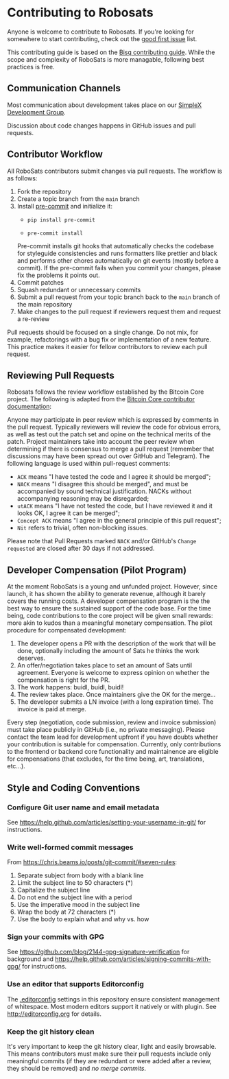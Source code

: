 # Contributing to Robosats

Anyone is welcome to contribute to Robosats. If you're looking for somewhere to start contributing, check out the [good first issue](https://github.com/RoboSats/robosats/issues?q=is%3Aopen+is%3Aissue+label%3A"good+first+issue") list.


This contributing guide is based on the [Bisq contributing guide](https://github.com/bisq-network/bisq/blob/master/CONTRIBUTING.md). While the scope and complexity of RoboSats is more managable, following best practices is free.

## Communication Channels

Most communication about development takes place on our [SimpleX Development Group](https://simplex.chat/contact#/?v=2-7&smp=smp%3A%2F%2F6iIcWT_dF2zN_w5xzZEY7HI2Prbh3ldP07YTyDexPjE%3D%40smp10.simplex.im%2FKEkNLMlgM8vrrU3xjBt5emS7EsP0c4s1%23%2F%3Fv%3D1-3%26dh%3DMCowBQYDK2VuAyEABehx7Tgefl_vvOGOe2SThJCGACKRgSU2wiUdIJ5bQHw%253D%26srv%3Drb2pbttocvnbrngnwziclp2f4ckjq65kebafws6g4hy22cdaiv5dwjqd.onion&data=%7B%22type%22%3A%22group%22%2C%22groupLinkId%22%3A%22gFi-9hvL3XgXXTgnlZPyJw%3D%3D%22%7D).

Discussion about code changes happens in GitHub issues and pull requests.


## Contributor Workflow

All RoboSats contributors submit changes via pull requests. The workflow is as follows:

1. Fork the repository
2. Create a topic branch from the `main` branch
3. Install [pre-commit](https://pre-commit.com/#installation) and initialize it:
   - ```
     pip install pre-commit
     ```
   - ```
     pre-commit install
     ```
   Pre-commit installs git hooks that automatically checks the codebase for styleguide consistencies and runs formatters like prettier and black and performs other chores automatically on git events (mostly before a commit). If the pre-commit fails when you commit your changes, please fix the problems it points out.
4. Commit patches
6. Squash redundant or unnecessary commits
7. Submit a pull request from your topic branch back to the `main` branch of the main repository
8. Make changes to the pull request if reviewers request them and request a re-review

Pull requests should be focused on a single change. Do not mix, for example, refactorings with a bug fix or implementation of a new feature. This practice makes it easier for fellow contributors to review each pull request.


## Reviewing Pull Requests

Robosats follows the review workflow established by the Bitcoin Core project. The following is adapted from the [Bitcoin Core contributor documentation](https://github.com/bitcoin/bitcoin/blob/master/CONTRIBUTING.md#peer-review):

Anyone may participate in peer review which is expressed by comments in the pull request. Typically reviewers will review the code for obvious errors, as well as test out the patch set and opine on the technical merits of the patch. Project maintainers take into account the peer review when determining if there is consensus to merge a pull request (remember that discussions may have been spread out over GitHub and Telegram). The following language is used within pull-request comments:

 - `ACK` means "I have tested the code and I agree it should be merged";
 - `NACK` means "I disagree this should be merged", and must be accompanied by sound technical justification. NACKs without accompanying reasoning may be disregarded;
 - `utACK` means "I have not tested the code, but I have reviewed it and it looks OK, I agree it can be merged";
 - `Concept ACK` means "I agree in the general principle of this pull request";
 - `Nit` refers to trivial, often non-blocking issues.

Please note that Pull Requests marked `NACK` and/or GitHub's `Change requested` are closed after 30 days if not addressed.

## Developer Compensation (Pilot Program)

At the moment RoboSats is a young and unfunded project. However, since launch, it has shown the ability to generate revenue, although it barely covers the running costs. A developer compensation program is the the best way to ensure the sustained support of the code base. For the time being, code contributions to the core project will be given small rewards: more akin to kudos than a meaningful monetary compensation. The pilot procedure for compensated development:

1) The developer opens a PR with the description of the work that will be done, optionally including the amount of Sats he thinks the work deserves.
2) An offer/negotiation takes place to set an amount of Sats until agreement. Everyone is welcome to express opinion on whether the compensation is right for the PR.
3) The work happens: buidl, buidl, buidl!
4) The review takes place. Once maintainers give the OK for the merge...
5) The developer submits a LN invoice (with a long expiration time). The invoice is paid at merge.

Every step (negotiation, code submission, review and invoice submission) must take place publicly in GitHub (i.e., no private messaging). Please contact the team lead for development upfront if you have doubts whether your contribution is suitable for compensation. Currently, only contributions to the frontend or backend core functionality and maintainence are eligible for compensations (that excludes, for the time being, art, translations, etc...).

## Style and Coding Conventions

### Configure Git user name and email metadata

See https://help.github.com/articles/setting-your-username-in-git/ for instructions.

### Write well-formed commit messages

From https://chris.beams.io/posts/git-commit/#seven-rules:

 1. Separate subject from body with a blank line
 2. Limit the subject line to 50 characters (*)
 3. Capitalize the subject line
 4. Do not end the subject line with a period
 5. Use the imperative mood in the subject line
 6. Wrap the body at 72 characters (*)
 7. Use the body to explain what and why vs. how


### Sign your commits with GPG

See https://github.com/blog/2144-gpg-signature-verification for background and
https://help.github.com/articles/signing-commits-with-gpg/ for instructions.

### Use an editor that supports Editorconfig

The [.editorconfig](.editorconfig) settings in this repository ensure consistent management of whitespace. Most modern editors support it natively or with plugin. See http://editorconfig.org for details.

### Keep the git history clean

It's very important to keep the git history clear, light and easily browsable. This means contributors must make sure their pull requests include only meaningful commits (if they are redundant or were added after a review, they should be removed) and _no merge commits_.
